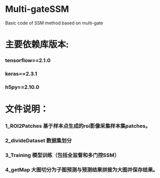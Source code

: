 # Multi-gateSSM
Basic code of SSM method based on multi-gate

主要依赖库版本:
====
###     tensorflow==2.1.0
###     keras==2.3.1
###     h5py==2.10.0

文件说明：
====
###     1_ROI2Patches 基于样本点生成的roi影像采集样本集patches。 
###     2_divideDataset 数据集划分
###     3_Training 模型训练（包括全监督和多门控SSM）
###     4_getMap 大图切分为子图预测与预测结果拼接为大图并保存结果。
